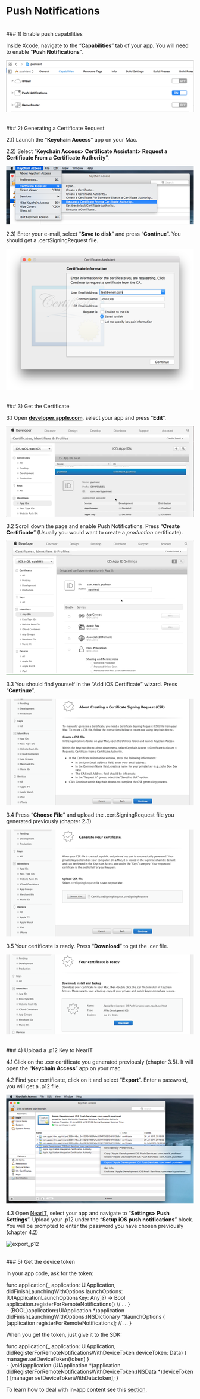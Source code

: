 # Push Notifications

<br>
### 1) Enable push capabilities

Inside Xcode, navigate to the “**Capabilities**” tab of your app. You will need to enable “**Push Notifications**”.

![capabilities](push_help/capabilities.png "")

<br>
### 2) Generating a Certificate Request

2.1) Launch the “**Keychain Access**” app on your Mac.

2.2) Select “**Keychain Access> Certificate Assistant> Request a Certificate From a Certificate Authority**”.

![keychain_request](push_help/pushtutorial00.png "")

2.3) Enter your e-mail, select “**Save to disk**” and press “**Continue**”. You should get a .certSigningRequest file.

![save_request](push_help/pushtutorial01.png "")


<br>
### 3) Get the Certificate

3.1 Open <a href="https://developer.apple.com/account/ios/identifier/bundle" target="_blank">**developer.apple.com**</a>, select your app and press “**Edit**”.

![edit_app](push_help/pushtutorial02.gif "")

3.2 Scroll down the page and enable Push Notifications. Press “**Create Certificate**” (Usually you would want to create a *production* certificate).

![enable_push](push_help/pushtutorial03.gif "")

3.3 You should find yourself in the “Add iOS Certificate” wizard. Press “**Continue**”.

![add_certificate](push_help/pushtutorial04.png "")

3.4 Press “**Choose File**” and upload the .certSigningRequest file you generated previously (chapter 2.3)

![add_certificate](push_help/pushtutorial05.png "")

3.5 Your certificate is ready. Press “**Download**” to get the .cer file.

![get_certificate](push_help/pushtutorial06.png "")


<br>
### 4) Upload a .p12 Key to NearIT

4.1 Click on the .cer certificate you generated previously (chapter 3.5). It will open the “**Keychain Access**” app on your mac.


4.2 Find your certificate, click on it and select “**Export**”. Enter a password, you will get a .p12 file.

![export_p12](push_help/pushtutorial08.png "")


4.3 Open [NearIT](https://go.nearit.com), select your app and navigate to “**Settings> Push Settings**”. Upload your .p12 under the “**Setup iOS push notifications**” block. You will be prompted to enter the password you have chosen previously (chapter 4.2)

![export_p12](push_help/09.gif "")


<br>
### 5) Get the device token

In your app code, ask for the token:

<div class="code-swift">
func application(_ application: UIApplication, didFinishLaunchingWithOptions launchOptions: [UIApplicationLaunchOptionsKey: Any]?) -> Bool
    application.registerForRemoteNotifications()
    // ...
}
</div>
<div class="code-objc">
- (BOOL)application:(UIApplication *)application didFinishLaunchingWithOptions:(NSDictionary *)launchOptions {
    [application registerForRemoteNotifications];
    // ...
}
</div>

When you get the token, just give it to the SDK:

<div class="code-swift">
func application(_ application: UIApplication, didRegisterForRemoteNotificationsWithDeviceToken deviceToken: Data) {
    manager.setDeviceToken(token)
}
</div>
<div class="code-objc">
- (void)application:(UIApplication *)application didRegisterForRemoteNotificationsWithDeviceToken:(NSData *)deviceToken {
    [manager setDeviceTokenWithData:token];
}
</div>

To learn how to deal with in-app content see this [section](handle-content.md).
